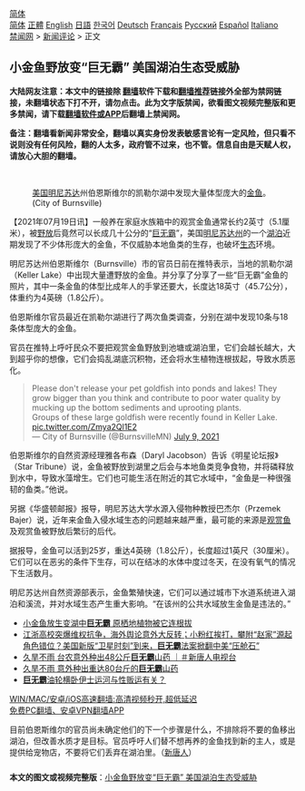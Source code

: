  <!-- 面包屑导航 --> <div class="breadcrumb"><!-- GTranslate: https://gtranslate.io/ -->  <div class="switcher notranslate">  <div class="selected">  <a href="#" onclick="return false;"> 简体</a>  </div>  <div class="option">  <a href="https://www.bannedbook.org" onclick="doGTranslate('zh-CN|zh-CN');jQuery('div.switcher div.selected a').html(jQuery(this).html());return false;" title="简体中文" class="nturl selected"> 简体</a>  <a href="https://www.bannedbook.org/zh-tw/" onclick="doGTranslate('zh-CN|zh-TW');jQuery('div.switcher div.selected a').html(jQuery(this).html());return false;" title="繁體中文" class="nturl"> 正體</a>  <a href="https://www.bannedbook.org/en/" onclick="doGTranslate('zh-CN|en');jQuery('div.switcher div.selected a').html(jQuery(this).html());return false;" title="English" class="nturl"> English</a>  <a href="https://www.bannedbook.org/ja/" onclick="doGTranslate('zh-CN|ja');jQuery('div.switcher div.selected a').html(jQuery(this).html());return false;" title="日本語" class="nturl"> 日語</a>  <a href="https://www.bannedbook.org/ko/" onclick="doGTranslate('zh-CN|ko');jQuery('div.switcher div.selected a').html(jQuery(this).html());return false;" title="한국어" class="nturl"> 한국어</a>  <a href="https://www.bannedbook.org/de/" onclick="doGTranslate('zh-CN|de');jQuery('div.switcher div.selected a').html(jQuery(this).html());return false;" title="Deutsch" class="nturl"> Deutsch</a>  <a href="https://www.bannedbook.org/fr/" onclick="doGTranslate('zh-CN|fr');jQuery('div.switcher div.selected a').html(jQuery(this).html());return false;" title="Français" class="nturl"> Français</a>  <a href="https://www.bannedbook.org/ru/" onclick="doGTranslate('zh-CN|ru');jQuery('div.switcher div.selected a').html(jQuery(this).html());return false;" title="Русский" class="nturl"> Русский</a>  <a href="https://www.bannedbook.org/es/" onclick="doGTranslate('zh-CN|es');jQuery('div.switcher div.selected a').html(jQuery(this).html());return false;" title="Español" class="nturl"> Español</a>  <a href="https://www.bannedbook.org/it/" onclick="doGTranslate('zh-CN|it');jQuery('div.switcher div.selected a').html(jQuery(this).html());return false;" title="Italiano" class="nturl"> Italiano</a>  </div>  </div>      <div class='breadcrumb-sub'><!-- Breadcrumb NavXT 6.3.0 --> <a href="https://www.bannedbook.org/" class="home">禁闻网</a> &gt; <a href="https://www.bannedbook.org/bnews/comments/" class="category">新闻评论</a> &gt; 正文</div></div><h2>小金鱼野放变“巨无霸” 美国湖泊生态受威胁</h2> <p class="notice"><b>大陆网友注意：本文中的链接除 <a href="https://github.com/bannedbook/fanqiang" >翻墙</a>软件下载和<a href="https://github.com/killgcd/justmysocks/blob/master/README.md">翻墙推荐</a>链接外全部为禁网链接，未翻墙状态下打不开，请勿点击。此为文字版禁闻，欲看图文视频完整版和更多禁闻，请下载<a href="https://github.com/bannedbook/fanqiang">翻墙软件或APP</a>后翻墙上禁闻网。</p><p>备注：翻墙看新闻非常安全，翻墙以真实身份发表敏感言论有一定风险，但只看不说则没有任何风险，翻的人太多，政府管不过来，也不管。信息自由是天赋人权，请放心大胆的翻墙。</b></p>  <div class="entry"> <br /> <figure><a href="https://i1.wp.com/upload-images-bucket-v64rleca837do.s3.eu-west-1.amazonaws.com/wp-content/uploads/2021/07/19234042/E5uLl2hXoAM59uY-800x450-1.jpeg?fit=800%2C450&#038;ssl=1" data-caption="美国明尼苏达州伯恩斯维尔的凯勒尔湖中发现大量体型庞大的金鱼。(City of Burnsville)"></a><figcaption class="wp-caption-text"><a href="https://www.bannedbook.org/bnews/tag/%e7%be%8e%e5%9b%bd/" class="st_tag internal_tag" rel="tag" title="标签 美国 下的日志">美国</a><a href="https://www.bannedbook.org/bnews/tag/%E6%98%8E%E5%B0%BC%E8%8B%8F%E8%BE%BE/" class="st_tag internal_tag" rel="tag" title="标签 明尼苏达 下的日志">明尼苏达</a>州伯恩斯维尔的凯勒尔湖中发现大量体型庞大的<a href="https://www.bannedbook.org/bnews/tag/%e9%87%91%e9%b1%bc/" class="st_tag internal_tag" rel="tag" title="标签 金鱼 下的日志">金鱼</a>。(City of Burnsville)</figcaption></figure> <p>【2021年07月19日讯】一般养在家庭水族箱中的观赏金鱼通常长约2英寸（5.1厘米），被<a href="https://www.bannedbook.org/bnews/tag/%E9%87%8E%E6%94%BE/" class="st_tag internal_tag" rel="tag" title="标签 野放 下的日志">野放</a>后竟然可以长成几十公分的“<a href="https://www.bannedbook.org/bnews/tag/%E5%B7%A8%E6%97%A0%E9%9C%B8/" class="st_tag internal_tag" rel="tag" title="标签 巨无霸 下的日志">巨无霸</a>”，美国<a href="https://www.bannedbook.org/bnews/tag/%E6%98%8E%E5%B0%BC%E8%8B%8F%E8%BE%BE%E5%B7%9E/" class="st_tag internal_tag" rel="tag" title="标签 明尼苏达州 下的日志">明尼苏达州</a>的一个<a href="https://www.bannedbook.org/bnews/tag/%E6%B9%96%E6%B3%8A/" class="st_tag internal_tag" rel="tag" title="标签 湖泊 下的日志">湖泊</a>近期发现了不少体形庞大的金鱼，不仅威胁本地鱼类的生存，也破坏<a href="https://www.bannedbook.org/bnews/tag/%E7%94%9F%E6%80%81/" class="st_tag internal_tag" rel="tag" title="标签 生态 下的日志">生态</a>环境。</p> <p>明尼苏达州伯恩斯维尔（Burnsville）市的官员日前在推特表示，当地的凯勒尔湖（Keller Lake）中出现大量遭野放的金鱼。并分享了分享了一些“巨无霸”金鱼的照片，其中一条金鱼的体型比成年人的手掌还要大，长度达18英寸（45.7公分），体重约为4英磅（1.8公斤）。</p>  <p>伯恩斯维尔官员最近在凯勒尔湖进行了两次鱼类调查，分别在湖中发现10条与18条体型庞大的金鱼。</p> <p>官员在推特上呼吁民众不要把观赏金鱼野放到池塘或湖泊里，它们会越长越大，大到超乎你的想像，它们会捣乱湖底沉积物，还会将水生植物连根拔起，导致水质恶化。</p>  <blockquote class="twitter-tweet" data-width="550" data-dnt="true"> Please don&#39;t release your pet goldfish into ponds and lakes! They grow bigger than you think and contribute to poor water quality by mucking up the bottom sediments and uprooting plants. <br />Groups of these large goldfish were recently found in Keller Lake. <a href="https://t.co/Zmya2Ql1E2">pic.twitter.com/Zmya2Ql1E2</a><br/> &mdash; City of Burnsville (@BurnsvilleMN) <a href="https://twitter.com/BurnsvilleMN/status/1413480303667077121?ref_src=twsrc%5Etfw">July 9, 2021</a><br/> </blockquote> <p>伯恩斯维尔的自然资源经理雅各布森（Daryl Jacobson）告诉《明星论坛报》（Star Tribune）说，金鱼被野放到湖里之后会与本地鱼类竞争食物，并将磷释放到水中，导致水藻增生。它们也可能生活在附近的其它水域中，“金鱼是一种很强韧的鱼类。”他说。</p> <p>另据《华盛顿邮报》报导，明尼苏达大学水源入侵物种教授巴杰尔（Przemek Bajer）说，近年来金鱼入侵水域生态的问题越来越严重，最可能的来源是<a href="https://www.bannedbook.org/bnews/tag/%E8%A7%82%E8%B5%8F%E9%B1%BC/" class="st_tag internal_tag" rel="tag" title="标签 观赏鱼 下的日志">观赏鱼</a>及观赏鱼被野放后繁衍的后代。</p>  <p>据报导，金鱼可以活到25岁，重达4英磅（1.8公斤），长度超过1英尺（30厘米）。它们可以在恶劣的条件下生存，可以在结冰的水体中度过冬天，在没有氧气的情况下生活数月。</p> <p>明尼苏达州自然资源部表示，金鱼繁殖快速，它们可以通过城市下水道系统进入湖泊和溪流，并对水域生态产生重大影响。“在该州的公共水域放生金鱼是违法的。”</p>  <ul class='op-related-articles' title='相关阅读'> <li><a href='https://www.bannedbook.org/bnews/cnnews/20210713/1586268.html' target='_blank'>小金鱼放生变湖中<b>巨无霸</b> 原栖地植物被它连根拔</a></li> <li><a href='https://www.bannedbook.org/bnews/bannedvideo/20210610/1563823.html' target='_blank'>江浙高校突爆维权抗争，海外舆论意外大反转；小粉红挨打，攀附“赵家”源起角色错位？美国新版“卫星时刻”到来，<b>巨无霸</b>法案掀翻中美“压舱石”</a></li> <li><a href='https://www.bannedbook.org/bnews/bannedvideo/20210408/1522054.html' target='_blank'>久旱不雨 台农意外种出48公斤<b>巨无霸</b>山药 ｜＃新唐人电视台</a></li> <li><a href='https://www.bannedbook.org/bnews/taiwannews/20210408/1521940.html' target='_blank'>久旱不雨 意外种出重达80台斤的<b>巨无霸</b>山药</a></li> <li><a href='https://www.bannedbook.org/bnews/ssgc/20210326/1513025.html' target='_blank'><b>巨无霸</b>油轮横卧伊士运河与性贩运有关？</a></li> </ul> <p class="texttj"> <a href="https://github.com/bannedbook/fanqiang/wiki/V2ray%E6%9C%BA%E5%9C%BA" target="_blank">WIN/MAC/安卓/iOS高速翻墙:高清视频秒开,超低延迟</a><br/> <a href="https://github.com/bannedbook/fanqiang/wiki/%E7%A6%81%E9%97%BB%E7%BD%91%E5%AE%89%E5%8D%93%E7%BF%BB%E5%A2%99%E6%96%B0%E9%97%BBAPP" target="_blank">免费PC翻墙、安卓VPN翻墙APP</a></p><p>目前伯恩斯维尔的官员尚未确定他们的下一个步骤是什么，不排除将不要的鱼移出湖泊，但改善水质才是目标。官员呼吁人们替不想再养的金鱼找到新的主人，或是提供给宠物店，不要将它们丢弃在湖泊里。（<span class='wp_keywordlink_affiliate'><a href="https://www.ntdtv.com/" title="新唐人">新唐人</a></span>）</p><a name='sharetosocial'></a>  <div style="margin-bottom:5px;padding-bottom:5px;clear:both"> <div id="archive-pix-1" class="banner-ads"> <!-- AuctionX Display platform tag START --> <div id="26318x728x90x621x_ADSLOT2" clicktrack="%%CLICK_URL_ESC%%"></div> <!-- AuctionX Display platform tag END --> </div> <div id="archive-pix-2" class="banner-ads"> <!-- AuctionX Display platform tag START --> <div id="26315x300x250x621x_ADSLOT2" clicktrack="%%CLICK_URL_ESC%%"></div> <!-- AuctionX Display platform tag END --> </div> </div>  <div id="archive-pix-1" class="banner-ads"> <!-- AuctionX Display platform tag START --> <div id="26318x728x90x621x_ADSLOT3" clicktrack="%%CLICK_URL_ESC%%"></div> <!-- AuctionX Display platform tag END --> </div> <div><b>本文的图文或视频完整版</b>：<a href='https://www.bannedbook.org/bnews/comments/20210720/1590425.html'>小金鱼野放变“巨无霸” 美国湖泊生态受威胁</a></div>  </div><!--END ENTRY--> 